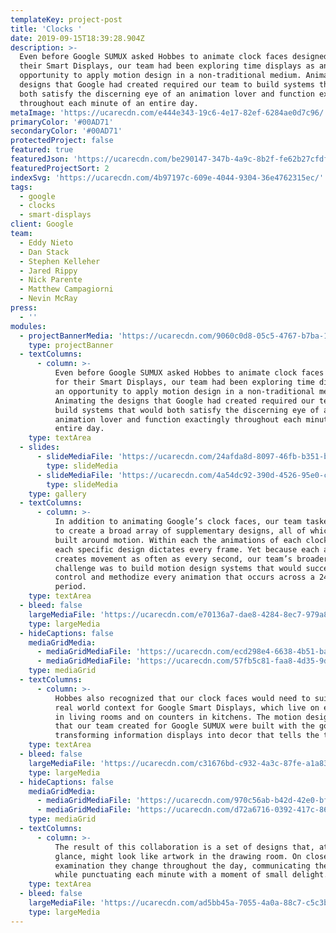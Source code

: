 ```yaml
---
templateKey: project-post
title: 'Clocks '
date: 2019-09-15T18:39:28.904Z
description: >-
  Even before Google SUMUX asked Hobbes to animate clock faces designed for
  their Smart Displays, our team had been exploring time displays as an
  opportunity to apply motion design in a non-traditional medium. Animating the
  designs that Google had created required our team to build systems that would
  both satisfy the discerning eye of an animation lover and function exactingly
  throughout each minute of an entire day.
metaImage: 'https://ucarecdn.com/e444e343-19c6-4e17-82ef-6284ae0d7c96/'
primaryColor: '#00AD71'
secondaryColor: '#00AD71'
protectedProject: false
featured: true
featuredJson: 'https://ucarecdn.com/be290147-347b-4a9c-8b2f-fe62b27cfdfd/'
featuredProjectSort: 2
indexSvg: 'https://ucarecdn.com/4b97197c-609e-4044-9304-36e4762315ec/'
tags:
  - google
  - clocks
  - smart-displays
client: Google
team:
  - Eddy Nieto
  - Dan Stack
  - Stephen Kelleher
  - Jared Rippy
  - Nick Parente
  - Matthew Campagiorni
  - Nevin McRay
press:
  - ''
modules:
  - projectBannerMedia: 'https://ucarecdn.com/9060c0d8-05c5-4767-b7ba-11f03b7477fb/'
    type: projectBanner
  - textColumns:
      - column: >-
          Even before Google SUMUX asked Hobbes to animate clock faces designed
          for their Smart Displays, our team had been exploring time displays as
          an opportunity to apply motion design in a non-traditional medium.
          Animating the designs that Google had created required our team to
          build systems that would both satisfy the discerning eye of an
          animation lover and function exactingly throughout each minute of an
          entire day.
    type: textArea
  - slides:
      - slideMediaFile: 'https://ucarecdn.com/24afda8d-8097-46fb-b351-bfed5972a371/'
        type: slideMedia
      - slideMediaFile: 'https://ucarecdn.com/4a54dc92-390d-4526-95e0-caa0b9793e47/'
        type: slideMedia
    type: gallery
  - textColumns:
      - column: >-
          In addition to animating Google’s clock faces, our team tasked itself
          to create a broad array of supplementary designs, all of which are
          built around motion. Within each the animations of each clock face,
          each specific design dictates every frame. Yet because each animation
          creates movement as often as every second, our team’s broader
          challenge was to build motion design systems that would successfully
          control and methodize every animation that occurs across a 24-hour
          period.
    type: textArea
  - bleed: false
    largeMediaFile: 'https://ucarecdn.com/e70136a7-dae8-4284-8ec7-979a8164266c/'
    type: largeMedia
  - hideCaptions: false
    mediaGridMedia:
      - mediaGridMediaFile: 'https://ucarecdn.com/ecd298e4-6638-4b51-ba88-67dccb7977d8/'
      - mediaGridMediaFile: 'https://ucarecdn.com/57fb5c81-faa8-4d35-9dd7-7f6b1505f813/'
    type: mediaGrid
  - textColumns:
      - column: >-
          Hobbes also recognized that our clock faces would need to suit the
          real world context for Google Smart Displays, which live on end tables
          in living rooms and on counters in kitchens. The motion design systems
          that our team created for Google SUMUX were built with the goal of
          transforming information displays into decor that tells the time.
    type: textArea
  - bleed: false
    largeMediaFile: 'https://ucarecdn.com/c31676bd-c932-4a3c-87fe-a1a837f328e1/'
    type: largeMedia
  - hideCaptions: false
    mediaGridMedia:
      - mediaGridMediaFile: 'https://ucarecdn.com/970c56ab-b42d-42e0-bff0-cc5245cbaf75/'
      - mediaGridMediaFile: 'https://ucarecdn.com/d72a6716-0392-417c-866e-bafa932c2987/'
    type: mediaGrid
  - textColumns:
      - column: >-
          The result of this collaboration is a set of designs that, at first
          glance, might look like artwork in the drawing room. On closer
          examination they change throughout the day, communicating the time
          while punctuating each minute with a moment of small delight.
    type: textArea
  - bleed: false
    largeMediaFile: 'https://ucarecdn.com/ad5bb45a-7055-4a0a-88c7-c5c3bd72a4af/'
    type: largeMedia
---
```


